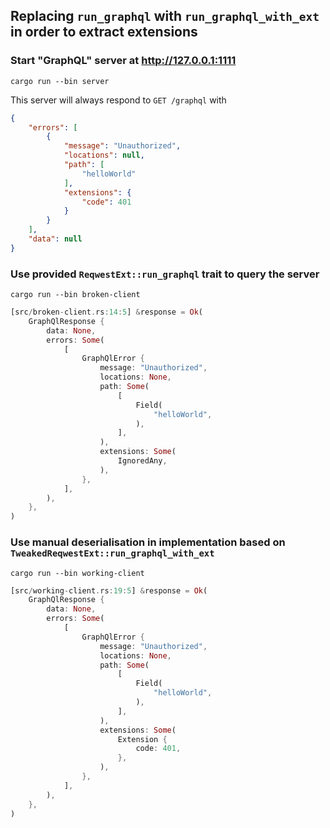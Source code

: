 ## Replacing `run_graphql` with `run_graphql_with_ext` in order to extract extensions 

### Start "GraphQL" server at http://127.0.0.1:1111

`cargo run --bin server`

This server will always respond to `GET /graphql` with
```json
{
    "errors": [
        {
            "message": "Unauthorized",
            "locations": null,
            "path": [
                "helloWorld"
            ],
            "extensions": {
                "code": 401
            }
        }
    ],
    "data": null
}
```

### Use provided `ReqwestExt::run_graphql` trait to query the server

`cargo run --bin broken-client`

```rust
[src/broken-client.rs:14:5] &response = Ok(
    GraphQlResponse {
        data: None,
        errors: Some(
            [
                GraphQlError {
                    message: "Unauthorized",
                    locations: None,
                    path: Some(
                        [
                            Field(
                                "helloWorld",
                            ),
                        ],
                    ),
                    extensions: Some(
                        IgnoredAny,
                    ),
                },
            ],
        ),
    },
)
```

### Use manual deserialisation in implementation based on `TweakedReqwestExt::run_graphql_with_ext`

`cargo run --bin working-client`


```rust
[src/working-client.rs:19:5] &response = Ok(
    GraphQlResponse {
        data: None,
        errors: Some(
            [
                GraphQlError {
                    message: "Unauthorized",
                    locations: None,
                    path: Some(
                        [
                            Field(
                                "helloWorld",
                            ),
                        ],
                    ),
                    extensions: Some(
                        Extension {
                            code: 401,
                        },
                    ),
                },
            ],
        ),
    },
)
```